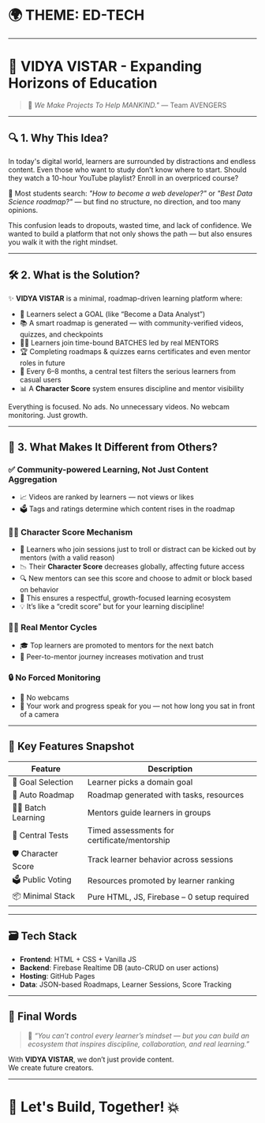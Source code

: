 # 🌍 THEME: ED-TECH 
---

# 🌱 VIDYA VISTAR - Expanding Horizons of Education

> 🚀 *We Make Projects To Help MANKIND."* — Team AVENGERS 

---

## 🔍 1. Why This Idea?

<p>
In today's digital world, learners are surrounded by distractions and endless content. Even those who want to study don’t know where to start. Should they watch a 10-hour YouTube playlist? Enroll in an overpriced course?  
</p>

<p>
🤔 Most students search: <i>"How to become a web developer?"</i> or <i>"Best Data Science roadmap?"</i> — but find no structure, no direction, and too many opinions.
</p>

<p>
This confusion leads to dropouts, wasted time, and lack of confidence. We wanted to build a platform that not only shows the path — but also ensures you walk it with the right mindset.
</p>

---

## 🛠️ 2. What is the Solution?

<p>
✨ <strong>VIDYA VISTAR</strong> is a minimal, roadmap-driven learning platform where:
</p>

- 🎯 Learners select a GOAL (like “Become a Data Analyst”)
- 📚 A smart roadmap is generated — with community-verified videos, quizzes, and checkpoints
- 🧑‍🏫 Learners join time-bound BATCHES led by real MENTORS
- 🏆 Completing roadmaps & quizzes earns certificates and even mentor roles in future
- 🧪 Every 6–8 months, a central test filters the serious learners from casual users
- 📊 A <strong>Character Score</strong> system ensures discipline and mentor visibility

<p>
Everything is focused. No ads. No unnecessary videos. No webcam monitoring. Just growth.
</p>

---

## 🧠 3. What Makes It Different from Others?

### ✅ Community-powered Learning, Not Just Content Aggregation
- 📈 Videos are ranked by learners — not views or likes
- 🗳️ Tags and ratings determine which content rises in the roadmap

### 🧑‍⚖️ Character Score Mechanism
- 🚫 Learners who join sessions just to troll or distract can be kicked out by mentors (with a valid reason)
- 📉 Their <strong>Character Score</strong> decreases globally, affecting future access
- 🔍 New mentors can see this score and choose to admit or block based on behavior
- 🔁 This ensures a respectful, growth-focused learning ecosystem
- 💡 It’s like a “credit score” but for your learning discipline!

### 🧑‍🏫 Real Mentor Cycles
- 🎓 Top learners are promoted to mentors for the next batch
- 🔄 Peer-to-mentor journey increases motivation and trust

### 🔒 No Forced Monitoring
- 🚫 No webcams
- 🧭 Your work and progress speak for you — not how long you sat in front of a camera

---

## 🧩 Key Features Snapshot

| Feature | Description |
|--------|-------------|
| 🎯 Goal Selection | Learner picks a domain goal |
| 🧭 Auto Roadmap | Roadmap generated with tasks, resources |
| 🧑‍🏫 Batch Learning | Mentors guide learners in groups |
| 🧪 Central Tests | Timed assessments for certificate/mentorship |
| 🛡️ Character Score | Track learner behavior across sessions |
| 🗳️ Public Voting | Resources promoted by learner ranking |
| 📦 Minimal Stack | Pure HTML, JS, Firebase – 0 setup required |

---

## 🗃️ Tech Stack

- **Frontend**: HTML + CSS + Vanilla JS  
- **Backend**: Firebase Realtime DB (auto-CRUD on user actions)  
- **Hosting**: GitHub Pages
- **Data**: JSON-based Roadmaps, Learner Sessions, Score Tracking

---

## 💬 Final Words

> 🧠 *“You can’t control every learner’s mindset — but you can build an ecosystem that inspires discipline, collaboration, and real learning.”*

With **VIDYA VISTAR**, we don’t just provide content.  
We create future creators.

---

# 🔗 Let's Build, Together! 💥
